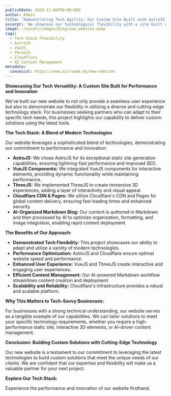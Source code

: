```yaml
---
publishDate: 2024-11-08T00:00:00Z
author: Admin
title: 'Demonstrating Tech Agility: Our Custom Site Built with AstroJS, Vue, ThreeJS, and Cloudflare'
excerpt: 'We showcase our technological flexibility with a site built using AstroJS, Vue components, ThreeJS for interactive 3D, Cloudflare for global delivery, and an AI-organized Markdown blog. Experience our commitment to cutting-edge solutions.'
image: ~/assets/images/blog/new_website.webp
tags:
  - Tech Stack Flexibility
  - AstroJS
  - VueJS
  - ThreeJS
  - Cloudflare
  - AI Content Management
metadata:
  canonical: https://www.microweb.my/new-website
---
```


**Showcasing Our Tech Versatility: A Custom Site Built for Performance and Innovation**

We've built our new website to not only provide a seamless user experience but also to demonstrate our flexibility in utilizing a diverse and cutting-edge technology stack. For businesses seeking partners who can adapt to their specific tech needs, this project highlights our capability to deliver custom solutions using the latest tools.

**The Tech Stack: A Blend of Modern Technologies**

Our website leverages a sophisticated blend of technologies, demonstrating our commitment to performance and innovation:

* **AstroJS:** We chose AstroJS for its exceptional static site generation capabilities, ensuring lightning-fast performance and improved SEO.
* **VueJS Components:** We integrated VueJS components for interactive elements, providing dynamic functionality while maintaining performance.
* **ThreeJS:** We implemented ThreeJS to create immersive 3D experiences, adding a layer of interactivity and visual appeal.
* **Cloudflare CDN & Pages:** We utilize Cloudflare's CDN and Pages for global content delivery, ensuring fast loading times and enhanced security.
* **AI-Organized Markdown Blog:** Our content is authored in Markdown and then processed by AI to optimize organization, formatting, and image integration, enabling rapid content deployment.

**The Benefits of Our Approach:**

* **Demonstrated Tech Flexibility:** This project showcases our ability to adapt and utilize a variety of modern technologies.
* **Performance Optimization:** AstroJS and Cloudflare ensure optimal website speed and performance.
* **Enhanced User Experience:** VueJS and ThreeJS create interactive and engaging user experiences.
* **Efficient Content Management:** Our AI-powered Markdown workflow streamlines content creation and deployment.
* **Scalability and Reliability:** Cloudflare's infrastructure provides a robust and scalable platform.

**Why This Matters to Tech-Savvy Businesses:**

For businesses with a strong technical understanding, our website serves as a tangible example of our capabilities. We can tailor solutions to meet your specific technology requirements, whether you require a high-performance static site, interactive 3D elements, or AI-driven content management.

**Conclusion: Building Custom Solutions with Cutting-Edge Technology**

Our new website is a testament to our commitment to leveraging the latest technologies to build custom solutions that meet the unique needs of our clients. We are confident that our expertise and flexibility will make us a valuable partner for your next project.

**Explore Our Tech Stack:**

Experience the performance and innovation of our website firsthand.